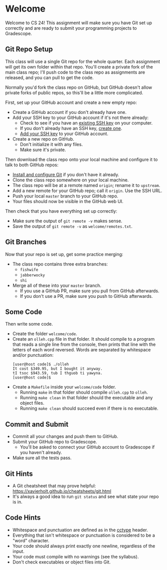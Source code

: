 # Welcome

Welcome to CS 24!  This assignment will make sure you have  Git set up correctly
and are ready to submit your programming projects to Gradescope.


## Git Repo Setup

This class  will use a  single Git repo  for the whole quarter.  Each assignment
will get its own folder within  that repo.  You'll create  a private fork of the
main class repo;  I'll push code to the class repo  as assignments are released,
and you can pull to get the code.

Normally you'd  fork the class repo on GitHub,  but GitHub doesn't allow private
forks of public repos, so this'll be a little more complicated.

First, set up your GitHub account and create a new empty repo:

- Create a GitHub account if you don't already have one.
- Add your SSH key to your GitHub account if it's not there already:
  - Check to see if you have an [existing SSH key][ssh-exists] on your computer.
  - If you don't already have an SSH key, [create one][ssh-create].
  - [Add your SSH key][ssh-github] to your GitHub account.
- Create a new repo on GitHub.
  - Don't initialize it with any files.
  - Make sure it's private.

Then download the class repo onto your local machine and configure it to talk to
both GitHub repos:

- [Install and configure Git][git-setup] if you don't have it already.
- Clone the class repo somewhere on your local machine.
- The class repo will be at a remote named `origin`; rename it to `upstream`.
- Add a new remote for your GitHub repo; call it `origin`.  Use the SSH URL.
- Push your local `master` branch to your GitHub repo.
- Your files should now be visible in the GitHub web UI.

Then check that you have everything set up correctly:

- Make sure the output of `git remote -v` makes sense.
- Save the output of `git remote -v` as `welcome/remotes.txt`.


## Git Branches

Now that your repo is set up, get some practice merging:

- The class repo contains three extra branches:
  - `fishwife`
  - `jabberwocky`
  - `shi`
- Merge all of these into your `master` branch.
  - If you use a GitHub PR, make sure you pull from GitHub afterwards.
  - If you don't use a PR, make sure you push to GitHub afterwards.


## Some Code

Then write some code.

- Create the folder `welcome/code`.
- Create an `olleh.cpp` file in that folder. It should compile to a program that
  reads a single  line from the console,  then prints that line with the letters
  of each word reversed.  Words are separated by whitespace and/or punctuation:
  ```
  [user@host code]$ ./olleh
  It cost $349.95, but I bought it anyway.
  tI tsoc $943.59, tub I thguob ti yawyna.
  [user@host code]$ 
  ```
- Create a `Makefile` inside your `welcome/code` folder.
  - Running `make` in that folder should compile `olleh.cpp` to `olleh`.
  - Running `make clean` in that folder should the executable and any object files.
  - Running `make clean` should succeed even if there is no executable.


## Commit and Submit

- Commit all your changes and push them to GitHub.
- Submit your GitHub repo to Gradescope.
  - You'll be asked to connect your GitHub account to Gradescope if you haven't already.
- Make sure all the tests pass.


## Git Hints

- A Git cheatsheet that may prove helpful:\
  https://xavierholt.github.io/cheatsheets/git.html
- It's always a good idea to run `git status` and see what state your repo is in.


## Code Hints

- Whitespace and punctuation are defined as in the [cctype][cctype] header.
- Everything that isn't whitespace or punctuation is considered to be a "word" character.
- Your code should always print exactly one newline, regardless of the input.
- Your code must compile with no warnings (see the syllabus).
- Don't check executables or object files into Git.


[github]: https://github.com
[git-setup]: https://help.github.com/en/github/getting-started-with-github/set-up-git
[ssh-exists]: https://docs.github.com/en/authentication/connecting-to-github-with-ssh/checking-for-existing-ssh-keys
[ssh-create]: https://docs.github.com/en/authentication/connecting-to-github-with-ssh/generating-a-new-ssh-key-and-adding-it-to-the-ssh-agent
[ssh-github]: https://docs.github.com/en/authentication/connecting-to-github-with-ssh/adding-a-new-ssh-key-to-your-github-account
[cctype]: https://cplusplus.com/reference/cctype/
